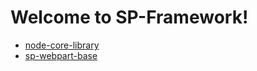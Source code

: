 # Welcome to SP-Framework!

* [node-core-library](https://review.docs.microsoft.com/en-us/typescript/SharePoint-Framework/node-core-library)
* [sp-webpart-base](https://review.docs.microsoft.com/en-us/typescript/SharePoint-Framework/sp-webpart-base)
